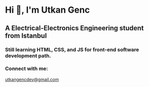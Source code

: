 # Hi 👋, I'm Utkan Genc 

## A Electrical-Electronics Engineering student from Istanbul

### Still learning HTML, CSS, and JS for front-end software development path.

### Connect with me:
utkangencdev@gmail.com
